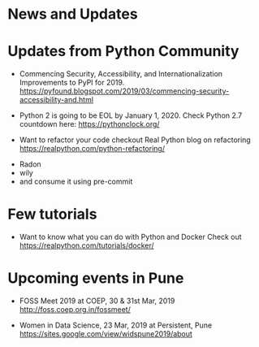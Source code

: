 News and Updates
================

Updates from Python Community
=============================

* Commencing Security, Accessibility, and Internationalization Improvements to PyPI for 2019.
https://pyfound.blogspot.com/2019/03/commencing-security-accessibility-and.html

* Python 2 is going to be EOL by January 1, 2020.
Check Python 2.7 countdown here: https://pythonclock.org/

* Want to refactor your code checkout Real Python blog on refactoring
https://realpython.com/python-refactoring/
- Radon
- wily
- and consume it using pre-commit

Few tutorials
=============

* Want to know what you can do with Python and Docker
Check out https://realpython.com/tutorials/docker/

Upcoming events in Pune
=======================
* FOSS Meet 2019 at COEP, 30 & 31st Mar, 2019
  http://foss.coep.org.in/fossmeet/

* Women in Data Science, 23 Mar, 2019 at Persistent, Pune
  https://sites.google.com/view/widspune2019/about
